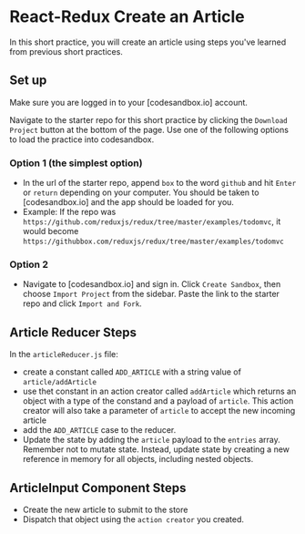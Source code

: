 # React-Redux Create an Article

In this short practice, you will create an article using steps you've learned from previous short practices.

## Set up

Make sure you are logged in to your [codesandbox.io] account.

Navigate to the starter repo for this short practice by clicking the `Download
Project` button at the bottom of the page. Use one of the following options to
load the practice into codesandbox.

### Option 1 (the simplest option)

- In the url of the starter repo, append `box` to the word `github` and hit
  `Enter` or `return` depending on your computer. You should be taken to
  [codesandbox.io] and the app should be loaded for you.
- Example: If the repo was
  `https://github.com/reduxjs/redux/tree/master/examples/todomvc`, it would
  become `https://githubbox.com/reduxjs/redux/tree/master/examples/todomvc`

### Option 2

- Navigate to [codesandbox.io] and sign in. Click `Create Sandbox`, then choose
 `Import Project` from the sidebar. Paste the link to the starter repo and
 click `Import and Fork`.


## Article Reducer Steps
In the `articleReducer.js` file:
- create a constant called `ADD_ARTICLE` with a string value of
  `article/addArticle`
- use thet constant in an action creator called `addArticle` which returns an
  object with a type of the constand and a payload of `article`. This action
  creator will also take a parameter of `article` to accept the new incoming
  article
- add the `ADD_ARTICLE` case to the reducer. 
- Update the state by adding the `article` payload to the `entries` array.
  Remember not to mutate state. Instead, update state by creating a new
  reference in memory for all objects, including nested objects.

## ArticleInput Component Steps
- Create the new article to submit to the store
- Dispatch that object using the `action creator` you created.


[code-sandbox]:http://www.codesandbox.io